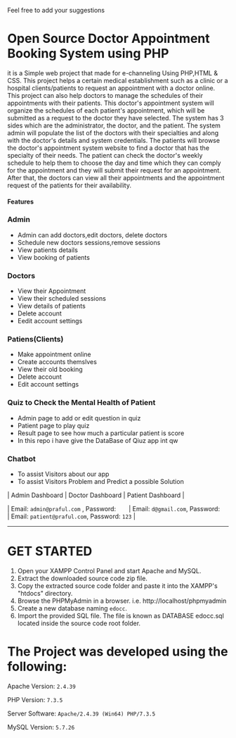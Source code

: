 Feel free to add your suggestions


# Open Source Doctor Appointment Booking System using PHP
it is a Simple web project that made for e-channeling Using PHP,HTML & CSS.
This project helps a certain medical establishment such as a clinic or a hospital clients/patients to request an appointment with a doctor online. This project can also help doctors to manage the schedules of their appointments with their patients. This doctor's appointment system will organize the schedules of each patient's appointment, which will be submitted as a request to the doctor they have selected. The system has 3 sides which are the administrator, the doctor, and the patient. The system admin will populate the list of the doctors with their specialties and along with the doctor's details and system credentials. The patients will browse the doctor's appointment system website to find a doctor that has the specialty of their needs. The patient can check the doctor's weekly schedule to help them to choose the day and time which they can comply for the appointment and they will submit their request for an appointment. After that, the doctors can view all their appointments and the appointment request of the patients for their availability.


#### Features

### Admin
  
  - Admin can add doctors,edit doctors, delete doctors    
 - Schedule new doctors sessions,remove sessions   
- View patients details    
 - View booking of patients    
    
    
 
 
### Doctors

- View their Appointment
- View their scheduled sessions
- View details of patients
- Delete account    
- Eedit account settings
    

    
### Patiens(Clients)
  

  - Make appointment online
  - Create accounts themslves
  - View their old booking
  - Delete account
  - Edit account settings   


### Quiz to Check the Mental Health of Patient
   - Admin page to add or edit question in quiz
   - Patient page to play quiz
   - Result page to see how much a particular patient is score
   - In this repo i have give the DataBase of Qiuz app int qw

### Chatbot 
   - To assist Visitors about our app
   - To assist Visitors Problem and Predict a possible Solution

    
|    Admin Dashboard        | Doctor Dashboard     | Patient Dashboard             |

| Email: `admin@praful.com` , Password: `   `            | Email: `d@gmail.com`, Password: `   `     |   Email: `patient@praful.com`, Password: `123`              | 
 

 
  
-----------------------------------------------


# GET STARTED

1. Open your XAMPP Control Panel and start Apache and MySQL.
2. Extract the downloaded source code zip file.
3. Copy the extracted source code folder and paste it into the XAMPP's "htdocs" directory.
4. Browse the PHPMyAdmin in a browser. i.e. http://localhost/phpmyadmin
5. Create a new database naming `edocc`.
6. Import the provided SQL file. The file is known as DATABASE edocc.sql located inside the source code root folder.



# The Project was developed using the following:

Apache Version: 	`2.4.39`

PHP Version: 		`7.3.5`

Server Software: 	`Apache/2.4.39 (Win64) PHP/7.3.5`

MySQL Version: 		`5.7.26`



